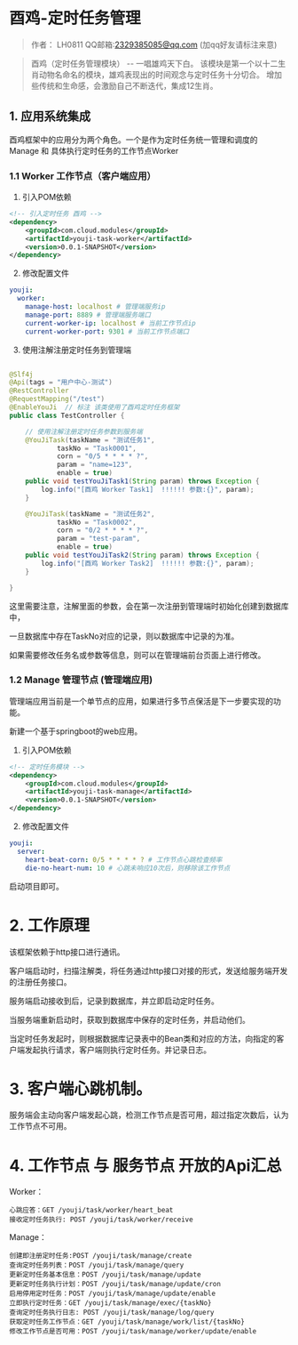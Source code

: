 # 酉鸡-定时任务管理

> 作者： LH0811 QQ邮箱:2329385085@qq.com (加qq好友请标注来意)

> 酉鸡（定时任务管理模块） -- 一唱雄鸡天下白。
> 该模块是第一个以十二生肖动物名命名的模块，雄鸡表现出的时间观念与定时任务十分切合。
> 增加些传统和生命感，会激励自己不断迭代，集成12生肖。


## 1. 应用系统集成

酉鸡框架中的应用分为两个角色。一个是作为定时任务统一管理和调度的 Manage 和 具体执行定时任务的工作节点Worker

### 1.1 Worker 工作节点（客户端应用）
1. 引入POM依赖
```xml
<!-- 引入定时任务 酉鸡 -->
<dependency>
    <groupId>com.cloud.modules</groupId>
    <artifactId>youji-task-worker</artifactId>
    <version>0.0.1-SNAPSHOT</version>
</dependency>
```
2. 修改配置文件
```yaml
youji:
  worker:
    manage-host: localhost # 管理端服务ip
    manage-port: 8889 # 管理端服务端口
    current-worker-ip: localhost # 当前工作节点ip
    current-worker-port: 9301 # 当前工作节点端口
```
3. 使用注解注册定时任务到管理端
```java

@Slf4j
@Api(tags = "用户中心-测试")
@RestController
@RequestMapping("/test")
@EnableYouJi  // 标注 该类使用了酉鸡定时任务框架
public class TestController {

    // 使用注解注册定时任务参数到服务端
    @YouJiTask(taskName = "测试任务1",
            taskNo = "Task0001",
            corn = "0/5 * * * * ?",
            param = "name=123",
            enable = true)
    public void testYouJiTask1(String param) throws Exception {
        log.info("[酉鸡 Worker Task1]  !!!!!! 参数:{}", param);
    }

    @YouJiTask(taskName = "测试任务2",
            taskNo = "Task0002",
            corn = "0/2 * * * * ?",
            param = "test-param",
            enable = true)
    public void testYouJiTask2(String param) throws Exception {
        log.info("[酉鸡 Worker Task2]  !!!!!! 参数:{}", param);
    }

}
```
这里需要注意，注解里面的参数，会在第一次注册到管理端时初始化创建到数据库中，

一旦数据库中存在TaskNo对应的记录，则以数据库中记录的为准。

如果需要修改任务名或参数等信息，则可以在管理端前台页面上进行修改。
### 1.2 Manage 管理节点 (管理端应用)

管理端应用当前是一个单节点的应用，如果进行多节点保活是下一步要实现的功能。

新建一个基于springboot的web应用。

1. 引入POM依赖
```xml
<!-- 定时任务模块 -->
<dependency>
    <groupId>com.cloud.modules</groupId>
    <artifactId>youji-task-manage</artifactId>
    <version>0.0.1-SNAPSHOT</version>
</dependency>
```
2. 修改配置文件
```yaml
youji: 
  server:
    heart-beat-corn: 0/5 * * * * ? # 工作节点心跳检查频率
    die-no-heart-num: 10 # 心跳未响应10次后，则移除该工作节点
```
启动项目即可。

# 2. 工作原理

该框架依赖于http接口进行通讯。

客户端启动时，扫描注解类，将任务通过http接口对接的形式，发送给服务端开发的注册任务接口。

服务端启动接收到后，记录到数据库，并立即启动定时任务。

当服务端重新启动时，获取到数据库中保存的定时任务，并启动他们。

当定时任务发起时，则根据数据库记录表中的Bean类和对应的方法，向指定的客户端发起执行请求，客户端则执行定时任务。并记录日志。

# 3. 客户端心跳机制。
服务端会主动向客户端发起心跳，检测工作节点是否可用，超过指定次数后，认为工作节点不可用。

# 4. 工作节点 与 服务节点 开放的Api汇总

Worker：
```text
心跳应答：GET /youji/task/worker/heart_beat
接收定时任务执行: POST /youji/task/worker/receive
```

Manage：
```text
创建即注册定时任务:POST /youji/task/manage/create
查询定时任务列表：POST /youji/task/manage/query
更新定时任务基本信息：POST /youji/task/manage/update
更新定时任务执行计划：POST /youji/task/manage/update/cron
启用停用定时任务：POST /youji/task/manage/update/enable
立即执行定时任务：GET /youji/task/manage/exec/{taskNo}
查询定时任务执行日志: POST /youji/task/manage/log/query
获取定时任务工作节点：GET /youji/task/manage/work/list/{taskNo}
修改工作节点是否可用：POST /youji/task/manage/worker/update/enable
```

